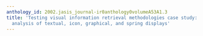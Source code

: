```yaml
---
anthology_id: 2002.jasis_journal-ir0anthology0volumeA53A1.3
title: 'Testing visual information retrieval methodologies case study: Comparative
  analysis of textual, icon, graphical, and spring displays'
---
```


